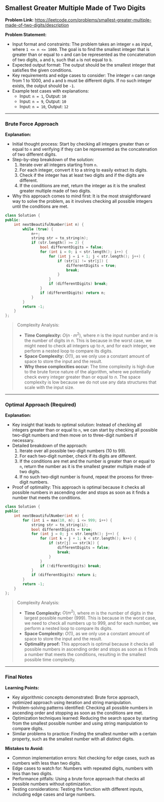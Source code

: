 ## Smallest Greater Multiple Made of Two Digits

**Problem Link:** https://leetcode.com/problems/smallest-greater-multiple-made-of-two-digits/description

**Problem Statement:**
- Input format and constraints: The problem takes an integer `n` as input, where `1 <= n <= 1000`. The goal is to find the smallest integer that is greater than or equal to `n` and can be represented as the concatenation of two digits, `a` and `b`, such that `a` is not equal to `b`.
- Expected output format: The output should be the smallest integer that satisfies the given conditions.
- Key requirements and edge cases to consider: The integer `n` can range from 1 to 1000, and `a` and `b` must be different digits. If no such integer exists, the output should be `-1`.
- Example test cases with explanations:
  - Input: `n = 1`, Output: `10`
  - Input: `n = 9`, Output: `10`
  - Input: `n = 10`, Output: `12`

---

### Brute Force Approach

**Explanation:**
- Initial thought process: Start by checking all integers greater than or equal to `n` and verifying if they can be represented as the concatenation of two different digits.
- Step-by-step breakdown of the solution:
  1. Iterate over all integers starting from `n`.
  2. For each integer, convert it to a string to easily extract its digits.
  3. Check if the integer has at least two digits and if the digits are different.
  4. If the conditions are met, return the integer as it is the smallest greater multiple made of two digits.
- Why this approach comes to mind first: It is the most straightforward way to solve the problem, as it involves checking all possible integers until the conditions are met.

```cpp
class Solution {
public:
    int nextBeautifulNumber(int n) {
        while (true) {
            n++;
            string str = to_string(n);
            if (str.length() >= 2) {
                bool differentDigits = false;
                for (int i = 0; i < str.length(); i++) {
                    for (int j = i + 1; j < str.length(); j++) {
                        if (str[i] != str[j]) {
                            differentDigits = true;
                            break;
                        }
                    }
                    if (differentDigits) break;
                }
                if (differentDigits) return n;
            }
        }
        return -1;
    }
};
```

> Complexity Analysis:
> - **Time Complexity:** $O(n \cdot m^2)$, where $n$ is the input number and $m$ is the number of digits in $n$. This is because in the worst case, we might need to check all integers up to $n$, and for each integer, we perform a nested loop to compare its digits.
> - **Space Complexity:** $O(1)$, as we only use a constant amount of space to store the input and the result.
> - **Why these complexities occur:** The time complexity is high due to the brute force nature of the algorithm, where we potentially check every integer greater than or equal to $n$. The space complexity is low because we do not use any data structures that scale with the input size.

---

### Optimal Approach (Required)

**Explanation:**
- Key insight that leads to optimal solution: Instead of checking all integers greater than or equal to `n`, we can start by checking all possible two-digit numbers and then move on to three-digit numbers if necessary.
- Detailed breakdown of the approach:
  1. Iterate over all possible two-digit numbers (10 to 99).
  2. For each two-digit number, check if its digits are different.
  3. If the conditions are met and the number is greater than or equal to `n`, return the number as it is the smallest greater multiple made of two digits.
  4. If no such two-digit number is found, repeat the process for three-digit numbers.
- Proof of optimality: This approach is optimal because it checks all possible numbers in ascending order and stops as soon as it finds a number that meets the conditions.

```cpp
class Solution {
public:
    int nextBeautifulNumber(int n) {
        for (int i = max(10, n); i <= 999; i++) {
            string str = to_string(i);
            bool differentDigits = true;
            for (int j = 0; j < str.length(); j++) {
                for (int k = j + 1; k < str.length(); k++) {
                    if (str[j] == str[k]) {
                        differentDigits = false;
                        break;
                    }
                }
                if (!differentDigits) break;
            }
            if (differentDigits) return i;
        }
        return -1;
    }
};
```

> Complexity Analysis:
> - **Time Complexity:** $O(m^2)$, where $m$ is the number of digits in the largest possible number (999). This is because in the worst case, we need to check all numbers up to 999, and for each number, we perform a nested loop to compare its digits.
> - **Space Complexity:** $O(1)$, as we only use a constant amount of space to store the input and the result.
> - **Optimality proof:** This approach is optimal because it checks all possible numbers in ascending order and stops as soon as it finds a number that meets the conditions, resulting in the smallest possible time complexity.

---

### Final Notes

**Learning Points:**
- Key algorithmic concepts demonstrated: Brute force approach, optimized approach using iteration and string manipulation.
- Problem-solving patterns identified: Checking all possible numbers in ascending order and stopping as soon as the conditions are met.
- Optimization techniques learned: Reducing the search space by starting from the smallest possible number and using string manipulation to compare digits.
- Similar problems to practice: Finding the smallest number with a certain property, such as the smallest number with all distinct digits.

**Mistakes to Avoid:**
- Common implementation errors: Not checking for edge cases, such as numbers with less than two digits.
- Edge cases to watch for: Numbers with repeated digits, numbers with less than two digits.
- Performance pitfalls: Using a brute force approach that checks all possible numbers without optimization.
- Testing considerations: Testing the function with different inputs, including edge cases and large numbers.